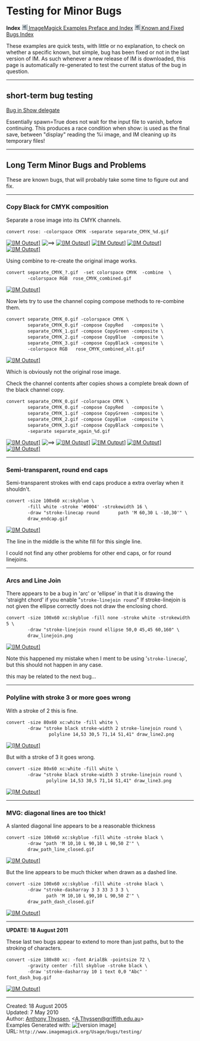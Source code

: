 # Testing for Minor Bugs

**Index**
[![](../../img_www/granitesm_left.gif) ImageMagick Examples Preface and Index](../../)
[![](../../img_www/granitesm_left.gif) Known and Fixed Bugs Index](../)

These examples are quick tests, with little or no explanation, to check on whether a specific known, but simple, bug has been fixed or not in the last version of IM.
As such whenever a new release of IM is downloaded, this page is automatically re-generated to test the current status of the bug in question.

------------------------------------------------------------------------

## short-term bug testing

[Bug in Show delegate](../../forum_link.cgi/?p=74367)

Essentially spawn=True does not wait for the input file to vanish, before continuing.
This produces a race condition when show: is used as the final save, between "display" reading the %i image, and IM cleaning up its temporary files!

------------------------------------------------------------------------

## Long Term Minor Bugs and Problems

These are known bugs, that will probably take some time to figure out and fix.

------------------------------------------------------------------------

### Copy Black for CMYK composition

Separate a rose image into its CMYK channels.

~~~
convert rose: -colorspace CMYK -separate separate_CMYK_%d.gif
~~~

[![\[IM Output\]](rose.gif)](rose.gif) ![==&gt;](../img_www/right.gif) [![\[IM Output\]](separate_CMYK_0.gif)](separate_CMYK_0.gif) [![\[IM Output\]](separate_CMYK_1.gif)](separate_CMYK_1.gif) [![\[IM Output\]](separate_CMYK_2.gif)](separate_CMYK_2.gif) [![\[IM Output\]](separate_CMYK_3.gif)](separate_CMYK_3.gif)

Using combine to re-create the original image works.

~~~
convert separate_CMYK_?.gif  -set colorspace CMYK  -combine  \
        -colorspace RGB  rose_CMYK_combined.gif
~~~

[![\[IM Output\]](rose_CMYK_combined.gif)](rose_CMYK_combined.gif)

Now lets try to use the channel coping compose methods to re-combine them.

~~~
convert separate_CMYK_0.gif -colorspace CMYK \
        separate_CMYK_0.gif -compose CopyRed   -composite \
        separate_CMYK_1.gif -compose CopyGreen -composite \
        separate_CMYK_2.gif -compose CopyBlue  -composite \
        separate_CMYK_3.gif -compose CopyBlack -composite \
        -colorspace RGB   rose_CMYK_combined_alt.gif
~~~

[![\[IM Output\]](rose_CMYK_combined_alt.gif)](rose_CMYK_combined_alt.gif)

Which is obviously not the original rose image.

Check the channel contents after copies shows a complete break down of the black channel copy.

~~~
convert separate_CMYK_0.gif -colorspace CMYK \
        separate_CMYK_0.gif -compose CopyRed   -composite \
        separate_CMYK_1.gif -compose CopyGreen -composite \
        separate_CMYK_2.gif -compose CopyBlue  -composite \
        separate_CMYK_3.gif -compose CopyBlack -composite \
        -separate separate_again_%d.gif
~~~

[![\[IM Output\]](rose.gif)](rose.gif) ![==&gt;](../img_www/right.gif) [![\[IM Output\]](separate_again_0.gif)](separate_again_0.gif) [![\[IM Output\]](separate_again_1.gif)](separate_again_1.gif) [![\[IM Output\]](separate_again_2.gif)](separate_again_2.gif) [![\[IM Output\]](separate_again_3.gif)](separate_again_3.gif)

------------------------------------------------------------------------

### Semi-transparent, round end caps

Semi-transparent strokes with end caps produce a extra overlay when it shouldn't.

~~~
convert -size 100x60 xc:skyblue \
        -fill white -stroke '#0004' -strokewidth 16 \
        -draw "stroke-linecap round       path 'M 60,30 L -10,30'" \
        draw_endcap.gif
~~~

[![\[IM Output\]](draw_endcap.gif)](draw_endcap.gif)

The line in the middle is the white fill for this single line.

I could not find any other problems for other end caps, or for round linejoins.

------------------------------------------------------------------------

### Arcs and Line Join

There appears to be a bug in 'arc' or 'ellipse' in that it is drawing the 'straight chord' if you enable "`stroke-linejoin round`" If stroke-linejoin is not given the ellipse correctly does not draw the enclosing chord.

~~~
convert -size 100x60 xc:skyblue -fill none -stroke white -strokewidth 5 \
        -draw "stroke-linejoin round ellipse 50,0 45,45 60,160" \
        draw_linejoin.png
~~~

[![\[IM Output\]](draw_linejoin.png)](draw_linejoin.png)

Note this happened my mistake when I ment to be using '`stroke-linecap`', but this should not happen in any case.

this may be related to the next bug...

------------------------------------------------------------------------

### Polyline with stroke 3 or more goes wrong

With a stroke of 2 this is fine.

~~~
convert -size 80x60 xc:white -fill white \
        -draw "stroke black stroke-width 2 stroke-linejoin round \
                polyline 14,53 30,5 71,14 51,41" draw_line2.png
~~~

[![\[IM Output\]](draw_line2.png)](draw_line2.png)

But with a stroke of 3 it goes wrong.

~~~
convert -size 80x60 xc:white -fill white \
        -draw "stroke black stroke-width 3 stroke-linejoin round \
               polyline 14,53 30,5 71,14 51,41" draw_line3.png
~~~

[![\[IM Output\]](draw_line3.png)](draw_line3.png)

------------------------------------------------------------------------

### MVG: diagonal lines are too thick!

A slanted diagonal line appears to be a reasonable thickness

~~~
convert -size 100x60 xc:skyblue -fill white -stroke black \
        -draw "path 'M 10,10 L 90,10 L 90,50 Z'" \
        draw_path_line_closed.gif
~~~

[![\[IM Output\]](draw_path_line_closed.gif)](draw_path_line_closed.gif)

But the line appears to be much thicker when drawn as a dashed line.

~~~
convert -size 100x60 xc:skyblue -fill white -stroke black \
        -draw "stroke-dasharray 3 3 33 3 3 3 \
               path 'M 10,10 L 90,10 L 90,50 Z'" \
        draw_path_dash_closed.gif
~~~

[![\[IM Output\]](draw_path_dash_closed.gif)](draw_path_dash_closed.gif)

------------------------------------------------------------------------

**UPDATE: 18 August 2011**

These last two bugs appear to extend to more than just paths, but to the stroking of characters.

~~~
convert -size 180x80 xc: -font ArialBk -pointsize 72 \
        -gravity center -fill skyblue -stroke black \
        -draw 'stroke-dasharray 10 1 text 0,0 "Abc" ' font_dash_bug.gif
~~~

[![\[IM Output\]](font_dash_bug.gif)](font_dash_bug.gif)

------------------------------------------------------------------------

Created: 18 August 2005  
 Updated: 7 May 2010  
 Author: [Anthony Thyssen](http://www.ict.griffith.edu.au/anthony/anthony.html), &lt;[A.Thyssen@griffith.edu.au](http://www.ict.griffith.edu.au/anthony/mail.shtml)&gt;  
 Examples Generated with: ![\[version image\]](version.gif)  
 URL: `http://www.imagemagick.org/Usage/bugs/testing/`
